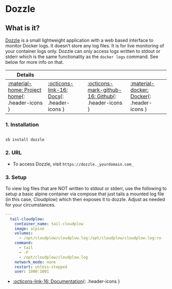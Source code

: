 # Dozzle

## What is it?

[Dozzle](https://dozzle.dev/) is a small lightweight application with a web based interface to monitor Docker logs. It doesn’t store any log files. It is for live monitoring of your container logs only. Dozzle can only access logs written to stdout or stderr which is the same functionality as the `docker logs` command. See below for more info on that.

| Details     |             |             |             |
|-------------|-------------|-------------|-------------|
| [:material-home: Project home](https://dozzle.dev/){: .header-icons } | [:octicons-link-16: Docs](https://dozzle.dev/guide/what-is-dozzle){: .header-icons } | [:octicons-mark-github-16: Github](https://github.com/amir20/dozzle){: .header-icons } | [:material-docker: Docker](https://registry.hub.docker.com/r/amir20/dozzle){: .header-icons }|

### 1. Installation

``` shell

sb install dozzle

```

### 2. URL

- To access Dozzle, visit `https://dozzle._yourdomain.com_`

### 3. Setup

To view log files that are NOT written to stdout or stderr, use the following to setup a basic alpine container via compose that just tails a mounted log file (in this case, Cloudplow) which then exposes it to dozzle. Adjust as needed for your circumstances.

``` yaml
---
  tail-cloudplow:
    container_name: tail-cloudplow
    image: alpine
    volumes:
      - /opt/cloudplow/cloudplow.log:/opt/cloudplow/cloudplow.log:ro
    command:
      - tail
      - -F
      - /opt/cloudplow/cloudplow.log     
    network_mode: none
    restart: unless-stopped
    user: 1000:1001
```

- [:octicons-link-16: Documentation](https://dozzle.dev/guide/what-is-dozzle){: .header-icons }
